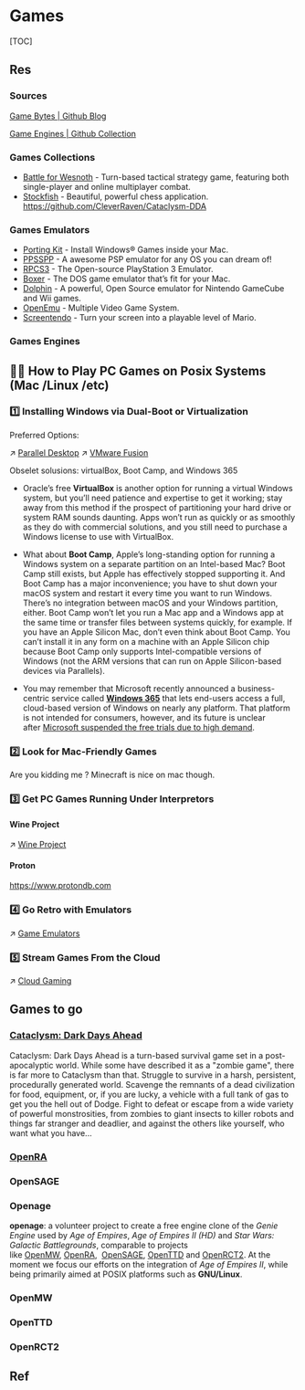 # Games

[TOC]



## Res
### Sources
[Game Bytes | Github Blog](https://github.blog/2023-04-07-game-bytes-april-2023/#newsletter)

[Game Engines | Github Collection](https://github.com/collections/game-engines)


### Games Collections
- [Battle for Wesnoth](http://www.wesnoth.org/) - Turn-based tactical strategy game, featuring both single-player and online multiplayer combat. 
- [Stockfish](http://stockfishchess.org/mac/) - Beautiful, powerful chess application. https://github.com/CleverRaven/Cataclysm-DDA


### Games Emulators
- [Porting Kit](http://portingkit.com/) - Install Windows® Games inside your Mac.
- [PPSSPP](https://www.ppsspp.org/) - A awesome PSP emulator for any OS you can dream of! 
- [RPCS3](https://rpcs3.net/) - The Open-source PlayStation 3 Emulator.
- [Boxer](http://boxerapp.com/) - The DOS game emulator that’s fit for your Mac. 
- [Dolphin](https://dolphin-emu.org) - A powerful, Open Source emulator for Nintendo GameCube and Wii games. 
- [OpenEmu](http://openemu.org/) - Multiple Video Game System. 
- [Screentendo](http://aaronrandall.com/blog/screentendo/) - Turn your screen into a playable level of Mario. 


### Games Engines



## 🫃🏽 How to Play PC Games on Posix Systems (Mac /Linux /etc)
### 1️⃣ Installing Windows via Dual-Boot or Virtualization
Preferred Options: 

↗ [Parallel Desktop](../../../🧬%20Computer%20System/🚀%20Virtualization%20Theory/Hardware%20Level%20Virtualization%20(Hypervisors)/🧺%20Hosted%20Hypervisor/Independant/Parallel%20Desktop.md)
↗ [VMware Fusion](../../../🧬%20Computer%20System/🚀%20Virtualization%20Theory/Hardware%20Level%20Virtualization%20(Hypervisors)/🧺%20Hosted%20Hypervisor/Independant/VMware.md)


Obselet solusions: virtualBox, Boot Camp, and Windows 365
- Oracle’s free **VirtualBox** is another option for running a virtual Windows system, but you’ll need patience and expertise to get it working; stay away from this method if the prospect of partitioning your hard drive or system RAM sounds daunting. Apps won’t run as quickly or as smoothly as they do with commercial solutions, and you still need to purchase a Windows license to use with VirtualBox.

- What about **Boot Camp**, Apple’s long-standing option for running a Windows system on a separate partition on an Intel-based Mac? Boot Camp still exists, but Apple has effectively stopped supporting it. And Boot Camp has a major inconvenience; you have to shut down your macOS system and restart it every time you want to run Windows. There’s no integration between macOS and your Windows partition, either. Boot Camp won’t let you run a Mac app and a Windows app at the same time or transfer files between systems quickly, for example. If you have an Apple Silicon Mac, don’t even think about Boot Camp. You can’t install it in any form on a machine with an Apple Silicon chip because Boot Camp only supports Intel-compatible versions of Windows (not the ARM versions that can run on Apple Silicon-based devices via Parallels).

- You may remember that Microsoft recently announced a business-centric service called **[Windows 365](https://www.pcmag.com/news/what-is-windows-365-cloud-pc)** that lets end-users access a full, cloud-based version of Windows on nearly any platform. That platform is not intended for consumers, however, and its future is unclear after [Microsoft suspended the free trials due to high demand](https://www.pcmag.com/news/microsoft-suspends-free-trials-for-cloud-based-windows-365-due-to-high).



### 2️⃣ Look for Mac-Friendly Games
Are you kidding me ? Minecraft is nice on mac though. 


### 3️⃣ Get PC Games Running Under Interpretors 
#### Wine Project
↗ [Wine Project](../../../🧬%20Computer%20System/🚀%20Virtualization%20Theory/Library%20Level%20Virtualization/🍷%20Wine%20Project/Wine%20Project.md)


#### Proton
https://www.protondb.com


### 4️⃣ Go Retro with Emulators
↗ [Game Emulators](Game%20Emulators/Game%20Emulators.md)


### 5️⃣ Stream Games From the Cloud
↗ [Cloud Gaming](../../../../System%20Architecture%20Design/☁️%20Cloud%20Native/🌵%20Cloud%20Native%20Overview/🗿%20Cloud%20Models/Cloud%20Service%20(Delivery)%20Models/SaaS/Cloud%20Gaming/Cloud%20Gaming.md)



## Games to go
### [Cataclysm: Dark Days Ahead](https://github.com/CleverRaven/Cataclysm-DDA)
Cataclysm: Dark Days Ahead is a turn-based survival game set in a post-apocalyptic world. While some have described it as a "zombie game", there is far more to Cataclysm than that. Struggle to survive in a harsh, persistent, procedurally generated world. Scavenge the remnants of a dead civilization for food, equipment, or, if you are lucky, a vehicle with a full tank of gas to get you the hell out of Dodge. Fight to defeat or escape from a wide variety of powerful monstrosities, from zombies to giant insects to killer robots and things far stranger and deadlier, and against the others like yourself, who want what you have...


### [OpenRA](https://www.openra.net)



### OpenSAGE


### Openage
**openage**: a volunteer project to create a free engine clone of the _Genie Engine_ used by _Age of Empires_, _Age of Empires II (HD)_ and _Star Wars: Galactic Battlegrounds_, comparable to projects like [OpenMW](https://openmw.org/), [OpenRA](http://openra.net/),  [OpenSAGE](https://github.com/OpenSAGE/OpenSAGE/), [OpenTTD](https://openttd.org/) and [OpenRCT2](https://openrct2.org/). At the moment we focus our efforts on the integration of _Age of Empires II_, while being primarily aimed at POSIX platforms such as **GNU/Linux**.


### OpenMW


### OpenTTD


### OpenRCT2



## Ref
[Get the Best of Both Worlds: How to Run Windows Apps on Your Mac]: https://www.pcmag.com/how-to/how-to-run-windows-apps-on-your-mac


